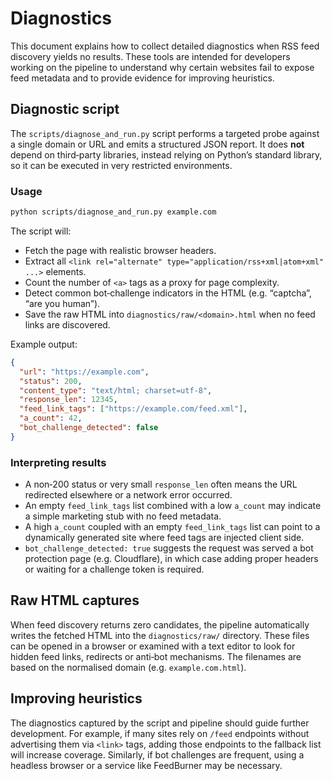 # Diagnostics

This document explains how to collect detailed diagnostics when RSS feed
discovery yields no results. These tools are intended for developers working
on the pipeline to understand why certain websites fail to expose feed
metadata and to provide evidence for improving heuristics.

## Diagnostic script

The `scripts/diagnose_and_run.py` script performs a targeted probe against a
single domain or URL and emits a structured JSON report. It does **not**
depend on third‑party libraries, instead relying on Python’s standard
library, so it can be executed in very restricted environments.

### Usage

```bash
python scripts/diagnose_and_run.py example.com
```

The script will:

* Fetch the page with realistic browser headers.
* Extract all `<link rel="alternate" type="application/rss+xml|atom+xml" ...>`
  elements.
* Count the number of `<a>` tags as a proxy for page complexity.
* Detect common bot‑challenge indicators in the HTML (e.g. “captcha”,
  “are you human”).
* Save the raw HTML into `diagnostics/raw/<domain>.html` when no feed links
  are discovered.

Example output:

```json
{
  "url": "https://example.com",
  "status": 200,
  "content_type": "text/html; charset=utf-8",
  "response_len": 12345,
  "feed_link_tags": ["https://example.com/feed.xml"],
  "a_count": 42,
  "bot_challenge_detected": false
}
```

### Interpreting results

- A non‑200 status or very small `response_len` often means the URL redirected
  elsewhere or a network error occurred.
- An empty `feed_link_tags` list combined with a low `a_count` may indicate a
  simple marketing stub with no feed metadata.
- A high `a_count` coupled with an empty `feed_link_tags` list can point to a
  dynamically generated site where feed tags are injected client side.
- `bot_challenge_detected: true` suggests the request was served a bot
  protection page (e.g. Cloudflare), in which case adding proper headers or
  waiting for a challenge token is required.

## Raw HTML captures

When feed discovery returns zero candidates, the pipeline automatically writes
the fetched HTML into the `diagnostics/raw/` directory. These files can be
opened in a browser or examined with a text editor to look for hidden feed
links, redirects or anti‑bot mechanisms. The filenames are based on the
normalised domain (e.g. `example.com.html`).

## Improving heuristics

The diagnostics captured by the script and pipeline should guide further
development. For example, if many sites rely on `/feed` endpoints without
advertising them via `<link>` tags, adding those endpoints to the fallback
list will increase coverage. Similarly, if bot challenges are frequent, using
a headless browser or a service like FeedBurner may be necessary.
